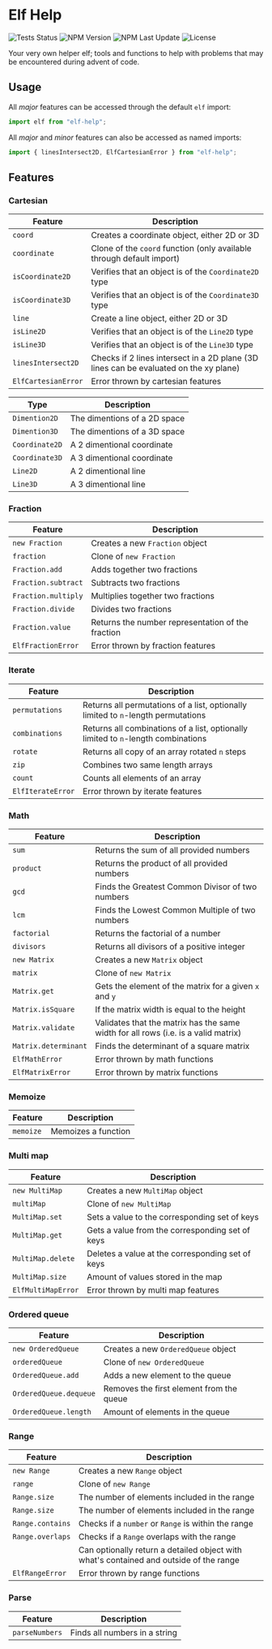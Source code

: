 # Elf Help

![Tests Status](https://img.shields.io/github/actions/workflow/status/StelFoog/elf-help/test.yml?style=flat&label=Tests)
![NPM Version](https://img.shields.io/npm/v/elf-help)
![NPM Last Update](https://img.shields.io/npm/last-update/elf-help)
![License](https://img.shields.io/github/license/StelFoog/elf-help)

Your very own helper elf; tools and functions to help with problems that may be encountered during advent of code.

## Usage

All _major_ features can be accessed through the default `elf` import:

```ts
import elf from "elf-help";
```

All _major_ and _minor_ features can also be accessed as named imports:

```ts
import { linesIntersect2D, ElfCartesianError } from "elf-help";
```

## Features

### Cartesian

| Feature             | Description                                                                           |
| ------------------- | ------------------------------------------------------------------------------------- |
| `coord`             | Creates a coordinate object, either 2D or 3D                                          |
| `coordinate`        | Clone of the `coord` function (only available through default import)                 |
| `isCoordinate2D`    | Verifies that an object is of the `Coordinate2D` type                                 |
| `isCoordinate3D`    | Verifies that an object is of the `Coordinate3D` type                                 |
| `line`              | Create a line object, either 2D or 3D                                                 |
| `isLine2D`          | Verifies that an object is of the `Line2D` type                                       |
| `isLine3D`          | Verifies that an object is of the `Line3D` type                                       |
| `linesIntersect2D`  | Checks if 2 lines intersect in a 2D plane (3D lines can be evaluated on the xy plane) |
| `ElfCartesianError` | Error thrown by cartesian features                                                    |

| Type           | Description                  |
| -------------- | ---------------------------- |
| `Dimention2D`  | The dimentions of a 2D space |
| `Dimention3D`  | The dimentions of a 3D space |
| `Coordinate2D` | A 2 dimentional coordinate   |
| `Coordinate3D` | A 3 dimentional coordinate   |
| `Line2D`       | A 2 dimentional line         |
| `Line3D`       | A 3 dimentional line         |

### Fraction

| Feature             | Description                                       |
| ------------------- | ------------------------------------------------- |
| `new Fraction`      | Creates a new `Fraction` object                   |
| `fraction`          | Clone of `new Fraction`                           |
| `Fraction.add`      | Adds together two fractions                       |
| `Fraction.subtract` | Subtracts two fractions                           |
| `Fraction.multiply` | Multiplies together two fractions                 |
| `Fraction.divide`   | Divides two fractions                             |
| `Fraction.value`    | Returns the number representation of the fraction |
| `ElfFractionError`  | Error thrown by fraction features                 |

### Iterate

| Feature           | Description                                                                       |
| ----------------- | --------------------------------------------------------------------------------- |
| `permutations`    | Returns all permutations of a list, optionally limited to `n`-length permutations |
| `combinations`    | Returns all combinations of a list, optionally limited to `n`-length combinations |
| `rotate`          | Returns all copy of an array rotated `n` steps                                    |
| `zip`             | Combines two same length arrays                                                   |
| `count`           | Counts all elements of an array                                                   |
| `ElfIterateError` | Error thrown by iterate features                                                  |

### Math

| Feature              | Description                                                                        |
| -------------------- | ---------------------------------------------------------------------------------- |
| `sum`                | Returns the sum of all provided numbers                                            |
| `product`            | Returns the product of all provided numbers                                        |
| `gcd`                | Finds the Greatest Common Divisor of two numbers                                   |
| `lcm`                | Finds the Lowest Common Multiple of two numbers                                    |
| `factorial`          | Returns the factorial of a number                                                  |
| `divisors`           | Returns all divisors of a positive integer                                         |
| `new Matrix`         | Creates a new `Matrix` object                                                      |
| `matrix`             | Clone of `new Matrix`                                                              |
| `Matrix.get`         | Gets the element of the matrix for a given `x` and `y`                             |
| `Matrix.isSquare`    | If the matrix width is equal to the height                                         |
| `Matrix.validate`    | Validates that the matrix has the same width for all rows (i.e. is a valid matrix) |
| `Matrix.determinant` | Finds the determinant of a square matrix                                           |
| `ElfMathError`       | Error thrown by math functions                                                     |
| `ElfMatrixError`     | Error thrown by matrix functions                                                   |

### Memoize

| Feature   | Description         |
| --------- | ------------------- |
| `memoize` | Memoizes a function |

### Multi map

| Feature            | Description                                      |
| ------------------ | ------------------------------------------------ |
| `new MultiMap`     | Creates a new `MultiMap` object                  |
| `multiMap`         | Clone of `new MultiMap`                          |
| `MultiMap.set`     | Sets a value to the corresponding set of keys    |
| `MultiMap.get`     | Gets a value from the corresponding set of keys  |
| `MultiMap.delete`  | Deletes a value at the corresponding set of keys |
| `MultiMap.size`    | Amount of values stored in the map               |
| `ElfMultiMapError` | Error thrown by multi map features               |

### Ordered queue

| Feature                | Description                              |
| ---------------------- | ---------------------------------------- |
| `new OrderedQueue`     | Creates a new `OrderedQueue` object      |
| `orderedQueue`         | Clone of `new OrderedQueue`              |
| `OrderedQueue.add`     | Adds a new element to the queue          |
| `OrderedQueue.dequeue` | Removes the first element from the queue |
| `OrderedQueue.length`  | Amount of elements in the queue          |

### Range

| Feature          | Description                                                                            |
| ---------------- | -------------------------------------------------------------------------------------- |
| `new Range`      | Creates a new `Range` object                                                           |
| `range`          | Clone of `new Range`                                                                   |
| `Range.size`     | The number of elements included in the range                                           |
| `Range.size`     | The number of elements included in the range                                           |
| `Range.contains` | Checks if a `number` or `Range` is within the range                                    |
| `Range.overlaps` | Checks if a `Range` overlaps with the range                                            |
|                  | Can optionally return a detailed object with what's contained and outside of the range |
| `ElfRangeError`  | Error thrown by range functions                                                        |

### Parse

| Feature        | Description                   |
| -------------- | ----------------------------- |
| `parseNumbers` | Finds all numbers in a string |
